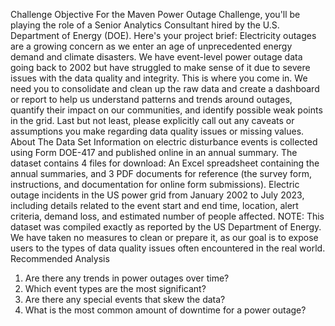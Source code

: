 Challenge Objective
For the Maven Power Outage Challenge, you'll be playing the role of a Senior Analytics Consultant hired by the U.S. Department of Energy (DOE). Here's your project brief:
Electricity outages are a growing concern as we enter an age of unprecedented energy demand and climate disasters.
We have event-level power outage data going back to 2002 but have struggled to make sense of it due to severe issues with the data quality and integrity.
This is where you come in.
We need you to consolidate and clean up the raw data and create a dashboard or report to help us understand patterns and trends around outages, quantify their impact on our communities, and identify possible weak points in the grid.
Last but not least, please explicitly call out any caveats or assumptions you make regarding data quality issues or missing values.
About The Data Set
Information on electric disturbance events is collected using Form DOE-417 and published online in an annual summary. The dataset contains 4 files for download: An Excel spreadsheet containing the annual summaries, and 3 PDF documents for reference (the survey form, instructions, and documentation for online form submissions).
Electric outage incidents in the US power grid from January 2002 to July 2023, including details related to the event start and end time, location, alert criteria, demand loss, and estimated number of people affected.
NOTE: This dataset was compiled exactly as reported by the US Department of Energy. We have taken no measures to clean or prepare it, as our goal is to expose users to the types of data quality issues often encountered in the real world.
Recommended Analysis
1.	Are there any trends in power outages over time?
2.	Which event types are the most significant?
3.	Are there any special events that skew the data?
4.	What is the most common amount of downtime for a power outage?
